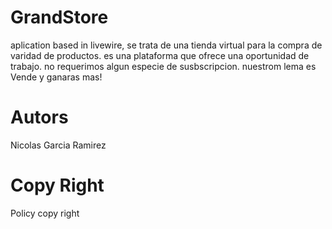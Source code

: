 # GrandStore
 aplication based in livewire, se trata de una tienda virtual
para la compra de varidad de productos. es una plataforma que ofrece una oportunidad de trabajo. no requerimos algun especie de susbscripcion. nuestrom lema es Vende y ganaras mas!

# Autors
Nicolas Garcia Ramirez

# Copy Right
Policy copy right

